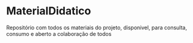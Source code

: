 # MaterialDidatico
Repositório com todos os materiais do projeto, disponivel, para consulta, consumo e aberto a colaboração de todos
